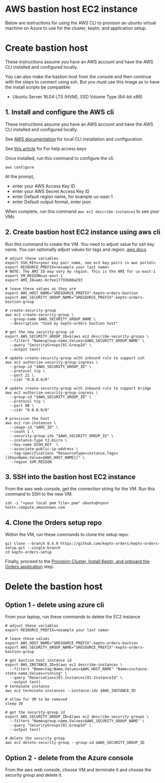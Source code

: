 # AWS bastion host EC2 instance

Below are instructions for using the AWS CLI to provison an ubuntu virtual machine on Azure to use for the cluster, keptn, and application setup.

# Create bastion host

These instructions assume you have an AWS account and have the AWS CLI installed and configured locally.
 
You can also make the bastion host from the console and then continue with the steps to connect using ssh.  But you must use this image as to have the install scripts be compatible:
* Ubuntu Server 16.04 LTS (HVM), SSD Volume Type (64-bit x86)

## 1. Install and configure the AWS cli

These instructions assume you have an AWS account and have the AWS CLI installed and configured locally.

See [AWS documentation](https://docs.aws.amazon.com/cli/latest/userguide/cli-chap-install.html) for local CLI installation and configuration.

See [this article](https://aws.amazon.com/blogs/security/wheres-my-secret-access-key/) for For help access keys

Once installed, run this command to configure the cli:

```aws configure```

At the prompt, 
* enter your AWS Access Key ID
* enter your AWS Secret Access Key ID
* enter Default region name, for example us-east-1
* enter Default output format, enter json

When complete, run this command ```aws ec2 describe-instances``` to see your VMs

## 2. Create bastion host EC2 instance using aws cli

Run this command to create the VM.  You need to adjust value for ssh key name.  You can optionally adjust values for tags and region. [aws docs](https://docs.aws.amazon.com/cli/latest/reference/ec2/run-instances.html)


```
# adjust these variables
export SSH_KEY=<your key pair name, see ec2 key pairs in aws portal> 
export RESOURCE_PREFIX=<example your last name>
# NOTE: The AMI ID may vary my region. This is the AMI for us-east-1
export VM_REGION=us-east-1
export AMI_ID=ami-0cfee17793b08a293

# leave these values as they are
export AWS_HOST_NAME="$RESOURCE_PREFIX"-keptn-orders-bastion
export AWS_SECURITY_GROUP_NAME="$RESOURCE_PREFIX"-keptn-orders-bastion-group

# create-security-group
aws ec2 create-security-group \
  --group-name $AWS_SECURITY_GROUP_NAME \
  --description "Used by keptn-orders bastion host"

# get the new security-group id
export AWS_SECURITY_GROUP_ID=$(aws ec2 describe-security-groups \
  --filters "Name=group-name,Values=$AWS_SECURITY_GROUP_NAME" \
  --query "SecurityGroups[0].GroupId" \
  --output text)

# update create-security-group with inbound rule to support ssh
aws ec2 authorize-security-group-ingress \
  --group-id "$AWS_SECURITY_GROUP_ID" \
  --protocol tcp \
  --port 22 \
  --cidr "0.0.0.0/0"

# update create-security-group with inbound rule to support bridge
aws ec2 authorize-security-group-ingress \
  --group-id "$AWS_SECURITY_GROUP_ID" \
  --protocol tcp \
  --port 80 \
  --cidr "0.0.0.0/0"

# provision the host
aws ec2 run-instances \
  --image-id "$AMI_ID" \
  --count 1 \
  --security-group-ids "$AWS_SECURITY_GROUP_ID" \
  --instance-type t2.micro \
  --key-name $SSH_KEY  \
  --associate-public-ip-address \
  --tag-specifications "ResourceType=instance,Tags=[{Key=Name,Value=$AWS_HOST_NAME}]" \
  --region $VM_REGION
```

## 3. SSH into the bastion host EC2 instance 

From the aws web console, get the connection string for the VM. Run this command to SSH to the new VM.
```
ssh -i "<your local pem file>.pem" ubuntu@<your host>.compute.amazonaws.com
```

## 4. Clone the Orders setup repo

Within the VM, run these commands to clone the setup repo.

```
git clone --branch 0.4.0 https://github.com/keptn-orders/keptn-orders-setup.git --single-branch
cd keptn-orders-setup
```

Finally, proceed to the [Provision Cluster, Install Keptn, and onboard the Orders application](README.md#installation-scripts-from-setup-menu) step.

# Delete the bastion host

## Option 1 - delete using azure cli

From your laptop, run these commands to delete the EC2 instance

```
# adjust these variables
export RESOURCE_PREFIX=<example your last name>

# leave these values
export AWS_HOST_NAME="$RESOURCE_PREFIX"-keptn-orders-bastion
export AWS_SECURITY_GROUP_NAME="$RESOURCE_PREFIX"-keptn-orders-bastion-group

# get bastion host instance id
export AWS_INSTANCE_ID=$(aws ec2 describe-instances \
  --filters "Name=tag:Name,Values=$AWS_HOST_NAME" "Name=instance-state-name,Values=running" \
  --query "Reservations[0].Instances[0].InstanceId" \
  --output text)
# terminate instance
aws ec2 terminate-instances --instance-ids $AWS_INSTANCE_ID

# allow for VM to be removed
sleep 30

# get the security-group id
export AWS_SECURITY_GROUP_ID=$(aws ec2 describe-security-groups \
  --filters "Name=group-name,Values=$AWS_SECURITY_GROUP_NAME" \
  --query "SecurityGroups[0].GroupId" \
  --output text)

# delete the security group
aws ec2 delete-security-group --group-id $AWS_SECURITY_GROUP_ID
```

## Option 2 - delete from the Azure console

From the aws web console, choose VM and terminate it and choose the security group and delete it.